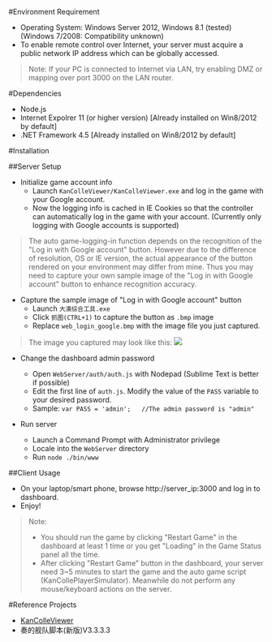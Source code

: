 #Environment Requirement
* Operating System: Windows Server 2012, Windows 8.1 (tested) (Windows 7/2008: Compatibility unknown)
* To enable remote control over Internet, your server must acquire a public network IP address which can be globally accessed.

> Note: If your PC is connected to Internet via LAN, try enabling DMZ or mapping over port 3000 on the LAN router.

#Dependencies
* Node.js
* Internet Expolrer 11 (or higher version) [Already installed on Win8/2012 by default]
* .NET Framework 4.5 [Already installed on Win8/2012 by default]

#Installation

##Server Setup
* Initialize game account info 
	- Launch ```KanColleViewer/KanColleViewer.exe``` and log in the game with your Google account. 
	- Now the logging info is cached in IE Cookies so that the controller can automatically log in the game with your account. (Currently only logging with Google accounts is supported)

>  The auto game-logging-in function depends on the recognition of the "Log in with Google account" button. However due to the difference of resolution, OS or IE version, the actual appearance of the button rendered on your environment may differ from mine. Thus you may need to capture your own sample image of the "Log in with Google account" button to enhance recognition accuracy. 

* Capture the sample image of "Log in with Google account" button
	- Launch ```大漠综合工具.exe```
	- Click ```抓图(CTRL+1)``` to capture the button as ```.bmp``` image
	- Replace ```web_login_google.bmp``` with the image file you just captured.

> The image you captured may look like this:
> ![](http://git.oschina.net/chion82/KanColle-Remote-Controller/raw/master/web_login_google.bmp)

* Change the dashboard admin password
	- Open ```WebServer/auth/auth.js``` with Nodepad (Sublime Text is better if possible)
	- Edit the first line of ```auth.js```. Modify the value of the ```PASS``` variable to your desired password.
	- Sample:
	```var PASS = 'admin';	 //The admin password is "admin"```

* Run server
	- Launch a Command Prompt with Administrator privilege
	- Locale into the ```WebServer``` directory
	- Run ```node ./bin/www```
 
##Client Usage
* On your laptop/smart phone, browse http://server_ip:3000 and log in to dashboard.
* Enjoy!

> Note: 
>* You should run the game by clicking "Restart Game" in the dashboard at least 1 time or you get "Loading" in the Game Status panel all the time.
>* After clicking "Restart Game" button in the dashboard, your server need 3~5 minutes to start the game and the auto game script (KanCollePlayerSimulator). Meanwhile do not perform any mouse/keyboard actions on the server.

#Reference Projects
* [KanColleViewer](https://github.com/Grabacr07/KanColleViewer)
* 奏的舰队脚本(新版)V3.3.3.3